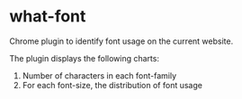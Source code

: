 # what-font
Chrome plugin to identify font usage on the current website. 

The plugin displays the following charts:

1. Number of characters in each font-family
2. For each font-size, the distribution of font usage
